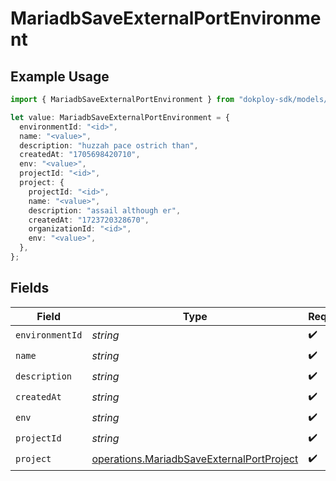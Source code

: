 # MariadbSaveExternalPortEnvironment

## Example Usage

```typescript
import { MariadbSaveExternalPortEnvironment } from "dokploy-sdk/models/operations";

let value: MariadbSaveExternalPortEnvironment = {
  environmentId: "<id>",
  name: "<value>",
  description: "huzzah pace ostrich than",
  createdAt: "1705698420710",
  env: "<value>",
  projectId: "<id>",
  project: {
    projectId: "<id>",
    name: "<value>",
    description: "assail although er",
    createdAt: "1723720328670",
    organizationId: "<id>",
    env: "<value>",
  },
};
```

## Fields

| Field                                                                                                  | Type                                                                                                   | Required                                                                                               | Description                                                                                            |
| ------------------------------------------------------------------------------------------------------ | ------------------------------------------------------------------------------------------------------ | ------------------------------------------------------------------------------------------------------ | ------------------------------------------------------------------------------------------------------ |
| `environmentId`                                                                                        | *string*                                                                                               | :heavy_check_mark:                                                                                     | N/A                                                                                                    |
| `name`                                                                                                 | *string*                                                                                               | :heavy_check_mark:                                                                                     | N/A                                                                                                    |
| `description`                                                                                          | *string*                                                                                               | :heavy_check_mark:                                                                                     | N/A                                                                                                    |
| `createdAt`                                                                                            | *string*                                                                                               | :heavy_check_mark:                                                                                     | N/A                                                                                                    |
| `env`                                                                                                  | *string*                                                                                               | :heavy_check_mark:                                                                                     | N/A                                                                                                    |
| `projectId`                                                                                            | *string*                                                                                               | :heavy_check_mark:                                                                                     | N/A                                                                                                    |
| `project`                                                                                              | [operations.MariadbSaveExternalPortProject](../../models/operations/mariadbsaveexternalportproject.md) | :heavy_check_mark:                                                                                     | N/A                                                                                                    |
